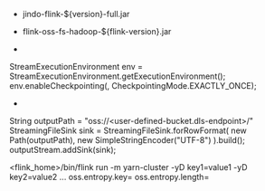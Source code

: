 - jindo-flink-${version}-full.jar

 

- flink-oss-fs-hadoop-${flink-version}.jar
- 


StreamExecutionEnvironment env = StreamExecutionEnvironment.getExecutionEnvironment();
env.enableCheckpointing(<userDefinedCheckpointInterval>, CheckpointingMode.EXACTLY_ONCE);

- 


 
String outputPath = "oss://<user-defined-bucket.dls-endpoint>/<user-defined-dir>"
StreamingFileSink<String> sink = StreamingFileSink.forRowFormat(
new Path(outputPath),
new SimpleStringEncoder<String>("UTF-8")
).build();
outputStream.addSink(sink);
 
<flink_home>/bin/flink run -m yarn-cluster -yD key1=value1 -yD key2=value2 ...
oss.entropy.key=<user-defined-key>
oss.entropy.length=<user-defined-length>
  

